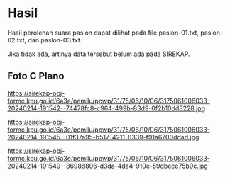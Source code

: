 # Hasil

Hasil perolehan suara paslon dapat dilihat pada file paslon-01.txt, paslon-02.txt, dan paslon-03.txt.

Jika tidak ada, artinya data tersebut belum ada pada SIREKAP.

## Foto C Plano

https://sirekap-obj-formc.kpu.go.id/6a3e/pemilu/ppwp/31/75/06/10/06/3175061006033-20240214-191542--74478fc8-c964-499b-83d9-0f2b10dd8228.jpg

https://sirekap-obj-formc.kpu.go.id/6a3e/pemilu/ppwp/31/75/06/10/06/3175061006033-20240214-191545--01f37a95-b517-4211-8339-f91a6700ddad.jpg

https://sirekap-obj-formc.kpu.go.id/6a3e/pemilu/ppwp/31/75/06/10/06/3175061006033-20240214-191549--8698d806-d3da-4da4-910e-59dbece75b9c.jpg

